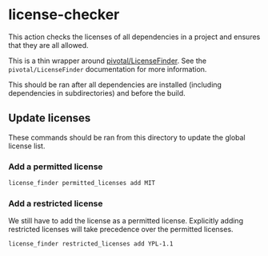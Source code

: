 # license-checker

This action checks the licenses of all dependencies in a project and ensures
that they are all allowed.

This is a thin wrapper around
[pivotal/LicenseFinder](https://github.com/pivotal/LicenseFinder). See the
`pivotal/LicenseFinder` documentation for more information.

This should be ran after all dependencies are installed (including dependencies
in subdirectories) and before the build.

## Update licenses

These commands should be ran from this directory to update the global license
list.

### Add a permitted license

```sh
license_finder permitted_licenses add MIT
```

### Add a restricted license

We still have to add the license as a permitted license. Explicitly adding
restricted licenses will take precedence over the permitted licenses.

```sh
license_finder restricted_licenses add YPL-1.1
```
